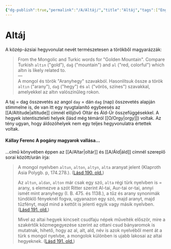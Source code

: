 ```yaml
---
{"dg-publish":true,"permalink":"/A/Altáj/","title":"Altáj","tags":["Englishtexttranslated"],"created":"2023-11-10T11:48","updated":"2024-10-22T22:04"}
---
```



# Altáj

A közép-ázsiai hegyvonulat nevét természetesen a törökből magyarázzák:  
> From the Mongolic and Turkic words for "Golden Mountain". Compare Turkish `altın` ("gold"), `dağ` ("mountain") and `al` ("red, colorful") which altın is likely related to.  
> —  
> A mongol és török "Aranyhegy" szavakból. Hasonlítsuk össze a török `altın` ("arany"), `dağ` ("hegy") és `al` ("vörös, színes") szavakkal, amelyekkel az altın valószínűleg rokon.  

A taj = dag összevetés az angol `day` = dán `dag` (nap) összevetés alapján stimmelne is, de van itt egy nyugtalanító egybeesés az [[A/Altitude\|altitude]] címnél előjövő Oltár és Áld-Úr összefüggésekkel. A hegyek istentiszteleti helyek (lásd még témáról [[O/Orgy\|orgy]]) voltak. Az tény ugyan, hogy áldozóhelyek nem egy teljes hegyvonulatra értettek voltak.  

#### Kállay Ferenc A pogány magyarok vallása...

...című könyvében éppen az [[A/Altar\|oltár]] és [[A/Áld\|áld]] címnél szereplő sorai között/urán írja:  
> A mongol nyelvben `altun`, `alton`, `altyn`, `alta` aranyat jelent (Klaproth Asia Polygb. p, 174.278.). ([Lásd 190. old.](zotero://open-pdf/library/items/DFI47XPY?page=190&annotation=T8RU4NHG))
> 
> Az `altun`, `aldan`, `alton` már csak egy szó, `alta` régi türk nyelvben is = arany, s elemezve a szót Ritter szerint Al-tai, Aur-tai or-tai, annyi ismét mint aranyhegy (I. B. 475. és 1138.), a tűz és arany synonimák tündöklő fényeknél fogva, ugyanazon egy szó, majd aranyt, majd tűzfényt, majd mind a kettőt is jelenti egyik vagy másik nyelvben. ([Lásd 191. old.](zotero://open-pdf/library/items/DFI47XPY?page=191&annotation=XZ3K649B))
> 
> Mivel az altai hegyek kincseit csudfaju népek művelték először, mire a szakértők közmegegyezése szerint az ottani csud bányaromok is mutatnak, hihető, hogy az al, alt, ald, név is azok nyelvéből ment át a türk s mongol nyelvbe, a mongolok különben is ujabb lakosai az altai hegyeknek. ([Lásd 191. old.](zotero://open-pdf/library/items/DFI47XPY?page=191&annotation=CVLGC9B6))  